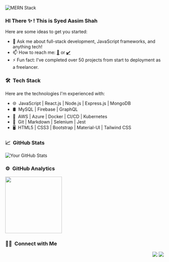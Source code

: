 ![MERN Stack](https://fiverr-res.cloudinary.com/images/q_auto,f_auto/gigs/197046863/original/e36d1d8a11dd121bca90d4ca191e9baa4cdccd48/front-end-web-development-fully-responsive-websites.png)

### HI There ✨ ! This is Syed Aasim Shah

Here are some ideas to get you started:

- 💬 Ask me about full-stack development, JavaScript frameworks, and anything tech!
- 📫 How to reach me: [📨](mailto:contact@aasimshah.com) or [✔️](https://www.linkedin.com/in/aasimshah/)
- ⚡ Fun fact: I've completed over 50 projects from start to deployment as a freelancer.

### 🛠 &nbsp;Tech Stack

Here are the technologies I'm experienced with:

- 🌐 &nbsp;JavaScript | React.js | Node.js | Express.js | MongoDB
- 🛢 &nbsp;MySQL | Firebase | GraphQL
- 🚀 &nbsp;AWS | Azure | Docker | CI/CD | Kubernetes
- 🔧 &nbsp;Git | Markdown | Selenium | Jest
- 🖥 &nbsp;HTML5 | CSS3 | Bootstrap | Material-UI | Tailwind CSS

### 📈 &nbsp;GitHub Stats

![Your GitHub Stats](https://github-readme-stats.vercel.app/api?username=aasim-shah&show_icons=true&theme=tokyonight)

### ⚙️ &nbsp;GitHub Analytics

<p align="left">
<a href="https://github.com/aasim-shah">
  <img height="180em" src="https://github-readme-stats-eight-theta.vercel.app/api/top-langs/?username=aasim-shah&theme=buefy&layout=compact" />
</a>
</p>

### 🤝🏻 &nbsp;Connect with Me

<p align="right">
<a href="https://linkedin.com/in/yourprofile"><img src="https://img.shields.io/badge/-LinkedIn-0077B5?style=flat&logo=LinkedIn&logoColor=white"/></a>
<a href="mailto:youremail@example.com"><img src="https://img.shields.io/badge/-Email-D14836?style=flat&logo=Gmail&logoColor=white"/></a>
</p>
